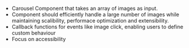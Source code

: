 - Carousel Component that takes an array of images as input.
- Component should efficiently handle a large number of images while maintaining scalibility, performace optimization and extensibility.
- Callback functions for events like image click, enabling users to define custom behaviour
- Focus on accessibility